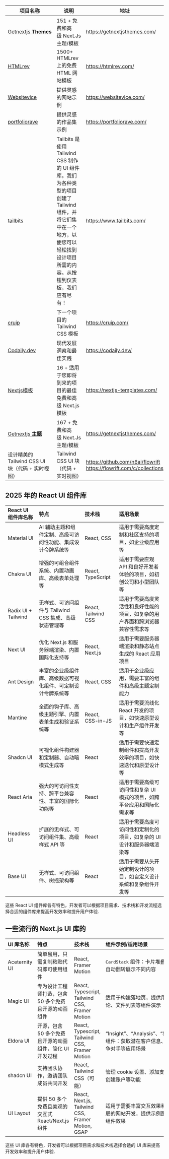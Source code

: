 | 项目名称                                               | 说明                                                         | 地址                                                         |
| ------------------------------------------------------ | ------------------------------------------------------------ | ------------------------------------------------------------ |
| [Getnextjs **Themes**](https://getnextjsthemes.com/)   | 151 + 免费和高级 Next.Js 主题/模板                           | https://getnextjsthemes.com/                                 |
| [HTMLrev](https://htmlrev.com/)                        | 1500+ HTMLrev 上的免费 HTML 网站模板                         | https://htmlrev.com/                                         |
| [Websitevice](https://websitevice.com/images/logo.svg) | 提供灵感的网站示例                                           | https://websitevice.com/                                     |
| [portfoliorave](https://portfoliorave.com/)            | 提供灵感的作品集示例                                         | https://portfoliorave.com/                                   |
| [tailbits](https://www.tailbits.com/)                  | Tailbits 是使用 Tailwind CSS 制作的 UI 组件库。我们为各种类型的项目创建了 Tailwind 组件，并将它们集中在一个地方，以便您可以轻松找到设计项目所需的内容。从按钮到仪表板，我们应有尽有！ | https://www.tailbits.com/                                    |
| [cruip](https://cruip.com/)                            | 下一个项目的 Tailwind CSS 模板                               | https://cruip.com/                                           |
| [Codaily.dev](https://codaily.dev/)                    | 现代发展洞察和最佳实践                                       | https://codaily.dev/                                         |
| [Nextjs模板](https://nextjs-templates.com/)            | 16 + 适用于您即将到来的项目的最佳免费和高级 Next.js模板      | https://nextjs-templates.com/                                |
| [Getnextjs **主题**](https://getnextjsthemes.com/)     | 167 + 免费和高级 Next.Js 主题/模板                           | https://getnextjsthemes.com/                                 |
| 设计精美的 Tailwind CSS UI 块（代码 + 实时视图）       | Tailwind CSS UI 块（代码 + 实时视图）                        | <https://github.com/n6ai/flowrift> <br />https://flowrift.com/c/collections |

## 2025 年的 React UI 组件库 

| React UI 组件库名称 | 特点                                                         | 技术栈              | 适用场景                                                     |
| :------------------ | :----------------------------------------------------------- | :------------------ | :----------------------------------------------------------- |
| Material UI         | AI 辅助主题和组件定制、高级可访问性功能、集成设计令牌系统等  | React, CSS          | 适用于需要高度定制和社区支持的项目，如企业级应用等           |
| Chakra UI           | 增强的可组合组件系统、内置动画库、高级表单处理等             | React, TypeScript   | 适用于需要直观 API 和良好开发者体验的项目，如初创公司和小型团队等 |
| Radix UI + Tailwind | 无样式、可访问组件与 Tailwind CSS 集成、高级状态管理等       | React, Tailwind CSS | 适用于需要高度灵活性和良好性能的项目，如复杂的用户界面和跨浏览器兼容性需求等 |
| Next UI             | 优化 Next.js 和服务器端渲染、内置国际化支持等                | React, Next.js      | 适用于需要服务器端渲染和静态站点生成的 React 应用项目        |
| Ant Design          | 丰富的企业级组件库、高级数据可视化组件、可定制设计令牌系统等 | React, CSS          | 适用于企业级应用，需要丰富的组件和高级主题定制能力           |
| Mantine             | 全面的钩子库、高级主题引擎、内置表单生成和验证系统等         | React, CSS-in-JS    | 适用于需要流线化 React 开发的项目，如快速原型设计和生产组件开发等 |
| Shadcn UI           | 可视化组件构建器和定制器、自动暗模式生成等                   | React               | 适用于需要快速定制组件和提高开发效率的项目，如快速迭代和原型设计等 |
| React Aria          | 强大的可访问性支持、跨平台兼容性、丰富的国际化功能等         | React               | 适用于需要高级可访问性和复杂 UI 模式的项目，如跨平台应用和国际化需求等 |
| Headless UI         | 扩展的无样式、可访问组件集、高级样式 API 等                  | React               | 适用于需要高度可访问性和定制化的项目，如复杂的 UI 设计和服务器端渲染等 |
| Base UI             | 无样式、可访问组件、树摇架构等                               | React               | 适用于需要从头开始定制设计的项目，如自定义设计系统和复杂组件开发等 |

这些 React UI 组件库各有特色，开发者可以根据项目需求、技术栈和开发流程选择合适的组件库来提高开发效率和提升用户体验.

## 一些流行的 Next.js UI 库的 

| UI 库名称     | 特点                                                     | 技术栈                                            | 组件示例/适用场景                                            | 地址                                                    |
| :------------ | :------------------------------------------------------- | :------------------------------------------------ | :----------------------------------------------------------- | ------------------------------------------------------- |
| Aceternity UI | 简单易用，只需复制粘贴代码即可使用组件                   | React, Framer Motion                              | `CardStack` 组件：卡片堆叠动画，自动翻转展示不同内容         | [https://ui.aceternity.com](https://ui.aceternity.com/) |
| Magic UI      | 专为设计工程师打造，包含 50 多个免费且开源的动画组件     | React, Typescript, Tailwind CSS, Framer Motion    | 适用于构建落地页，提供用户评论、文件列表等组件演示           | [https://magicui.design](https://magicui.design/)       |
| Eldora UI     | 开源，包含 50 多个免费且开源的动画组件，简化 UI 开发过程 | React, Typescript, Tailwind CSS, Framer Motion    | “Insight”、“Analysis”、“Speed”等组件：获取潜在客户信息、分析竞争对手等应用场景 | [https://eldoraui.site](https://eldoraui.site/)         |
| shadcn UI     | 支持团队协作，邀请团队成员共同开发                       | React, Tailwind CSS（可能）                       | 管理 cookie 设置、添加支付方式、创建账户等功能               | [https://ui.shadcn.com](https://ui.shadcn.com/)         |
| UI Layout     | 提供 50 多个免费且美观的交互式 React/Next.js 组件        | React, Next.js, Tailwind CSS, Framer Motion, GSAP | 适用于需要丰富交互效果和美观布局的网站开发，提供示例图片展示组件效果 | <https://www.ui-layout.com/?ref=dailydev>               |

这些 UI 库各有特色，开发者可以根据项目需求和技术栈选择合适的 UI 库来提高开发效率和提升用户体验.